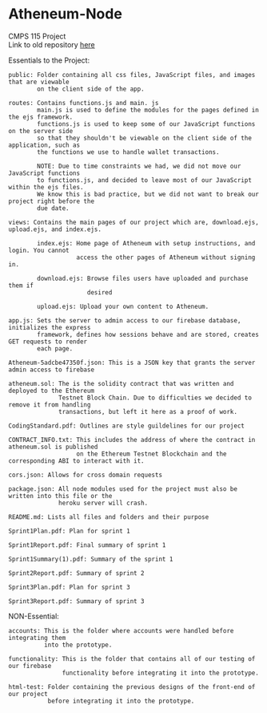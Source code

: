 # Atheneum-Node
CMPS 115 Project  
Link to old repository [here](https://github.com/thraxxed/CryptocurrencyTracker)


Essentials to the Project:
                  
    public: Folder containing all css files, JavaScript files, and images that are viewable
            on the client side of the app.
            
    routes: Contains functions.js and main. js
            main.js is used to define the modules for the pages defined in the ejs framework.
            functions.js is used to keep some of our JavaScript functions on the server side
            so that they shouldn't be viewable on the client side of the application, such as
            the functions we use to handle wallet transactions.
            
            NOTE: Due to time constraints we had, we did not move our JavaScript functions
            to functions.js, and decided to leave most of our JavaScript within the ejs files.
            We know this is bad practice, but we did not want to break our project right before the
            due date. 
            
    views: Contains the main pages of our project which are, download.ejs, upload.ejs, and index.ejs.
    
            index.ejs: Home page of Atheneum with setup instructions, and login. You cannot
                       access the other pages of Atheneum without signing in.
                       
            download.ejs: Browse files users have uploaded and purchase them if
                          desired
                          
            upload.ejs: Upload your own content to Atheneum.
            
    app.js: Sets the server to admin access to our firebase database, initializes the express 
            framework, defines how sessions behave and are stored, creates GET requests to render
            each page. 
            
    Atheneum-5adcbe47350f.json: This is a JSON key that grants the server admin access to firebase
    
    atheneum.sol: The is the solidity contract that was written and deployed to the Ethereum
                  Testnet Block Chain. Due to difficulties we decided to remove it from handling 
                  transactions, but left it here as a proof of work.
                  
    CodingStandard.pdf: Outlines are style guildelines for our project
    
    CONTRACT_INFO.txt: This includes the address of where the contract in atheneum.sol is published
                       on the Ethereum Testnet Blockchain and the corresponding ABI to interact with it. 
    
    cors.json: Allows for cross domain requests
    
    package.json: All node modules used for the project must also be written into this file or the 
                  heroku server will crash. 
                  
    README.md: Lists all files and folders and their purpose
    
    Sprint1Plan.pdf: Plan for sprint 1
    
    Sprint1Report.pdf: Final summary of sprint 1
    
    Sprint1Summary(1).pdf: Summary of the sprint 1
    
    Sprint2Report.pdf: Summary of sprint 2
    
    Sprint3Plan.pdf: Plan for sprint 3
    
    Sprint3Report.pdf: Summary of sprint 3
    


NON-Essential:

    accounts: This is the folder where accounts were handled before integrating them
              into the prototype.
              
    functionality: This is the folder that contains all of our testing of our firebase
                   functionality before integrating it into the prototype.
                   
    html-test: Folder containing the previous designs of the front-end of our project
               before integrating it into the prototype.

